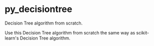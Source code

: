 # py_decisiontree
Decision Tree algorithm from scratch.

Use this Decision Tree algorithm from scratch the same way as scikit-learn's Decision Tree algorithm.
